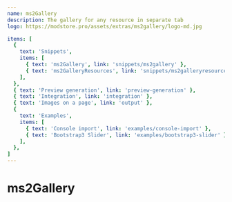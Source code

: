 ```yaml
---
name: ms2Gallery
description: The gallery for any resource in separate tab
logo: https://modstore.pro/assets/extras/ms2gallery/logo-md.jpg

items: [
  {
    text: 'Snippets',
    items: [
      { text: 'ms2Gallery', link: 'snippets/ms2gallery' },
      { text: 'ms2GalleryResources', link: 'snippets/ms2galleryresources' },
    ],
  },
  { text: 'Preview generation', link: 'preview-generation' },
  { text: 'Integration', link: 'integration' },
  { text: 'Images on a page', link: 'output' },
  {
    text: 'Examples',
    items: [
      { text: 'Console import', link: 'examples/console-import' },
      { text: 'Bootstrap3 Slider', link: 'examples/bootstrap3-slider' },
    ],
  },
]
---
```

# ms2Gallery
